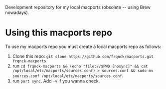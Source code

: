 Development repository for my local macports (obsolete -- using Brew nowadays).

# Using this macports repo

To use my macports repo you must create a local macports repo as follows:

1. Clone this repo:
    `git clone https://github.com/frqnck/macports.git frqnck-macports`
4. run `cd frqnck-macports && (echo "file://$PWD [nosync]" && cat
      /opt/local/etc/macports/sources.conf) > sources.conf && sudo mv
      sources.conf /opt/local/etc/macports/sources.conf`.
5. run `port sync`. Add `-v` if you wanna check.
